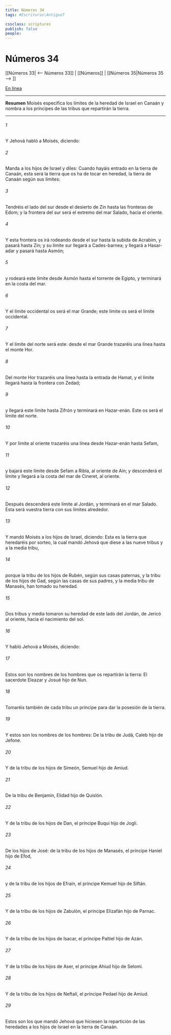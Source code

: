 ```yaml
---
title: Números 34
tags: #Escrituras\AntiguoT

cssclass: scriptures
publish: false
people:
---
```


# Números 34
[[Números 33| <-- Números 33]] | [[Números]] | [[Números 35|Números 35 --> ]]

[En línea](https://churchofjesuschrist.org/study/scriptures/ot/num/34?lang=spa)

---
__Resumen__
Moisés especifica los límites de la heredad de Israel en Canaán y nombra a los príncipes de las tribus que repartirán la tierra.

---
###### 1 
Y Jehová habló a Moisés, diciendo:

###### 2 
Manda a los hijos de Israel y diles: Cuando hayáis entrado en la tierra de Canaán, esta será la tierra que os ha de tocar en heredad, la tierra de Canaán según sus límites:

###### 3 
Tendréis el lado del sur desde el desierto de Zin hasta las fronteras de Edom; y la frontera del sur será el extremo del mar Salado, hacia el oriente.

###### 4 
Y esta frontera os irá rodeando desde el sur hasta la subida de Acrabim, y pasará hasta Zin; y su límite sur llegará a Cades-barnea; y llegará a Hasar-adar y pasará hasta Asmón;

###### 5 
y rodeará este límite desde Asmón hasta el torrente de Egipto, y terminará en la costa del mar.

###### 6 
Y el límite occidental os será el mar Grande; este límite os será el límite occidental.

###### 7 
Y el límite del norte será este: desde el mar Grande trazaréis una línea hasta el monte Hor.

###### 8 
Del monte Hor trazaréis una línea hasta la entrada de Hamat, y el límite llegará hasta la frontera con Zedad;

###### 9 
y llegará este límite hasta Zifrón y terminará en Hazar-enán. Este os será el límite del norte.

###### 10 
Y por límite al oriente trazaréis una línea desde Hazar-enán hasta Sefam,

###### 11 
y bajará este límite desde Sefam a Ribla, al oriente de Aín; y descenderá el límite y llegará a la costa del mar de Cineret, al oriente.

###### 12 
Después descenderá este límite al Jordán, y terminará en el mar Salado. Esta será vuestra tierra con sus límites alrededor.

###### 13 
Y mandó Moisés a los hijos de Israel, diciendo: Esta es la tierra que heredaréis por sorteo, la cual mandó Jehová que diese a las nueve tribus y a la media tribu,

###### 14 
porque la tribu de los hijos de Rubén, según sus casas paternas, y la tribu de los hijos de Gad, según las casas de sus padres, y la media tribu de Manasés, han tomado su heredad.

###### 15 
Dos tribus y media tomaron su heredad de este lado del Jordán, de Jericó al oriente, hacia el nacimiento del sol.

###### 16 
Y habló Jehová a Moisés, diciendo:

###### 17 
Estos son los nombres de los hombres que os repartirán la tierra: El sacerdote Eleazar y Josué hijo de Nun.

###### 18 
Tomaréis también de cada tribu un príncipe para dar la posesión de la tierra.

###### 19 
Y estos son los nombres de los hombres: De la tribu de Judá, Caleb hijo de Jefone.

###### 20 
Y de la tribu de los hijos de Simeón, Semuel hijo de Amiud.

###### 21 
De la tribu de Benjamín, Elidad hijo de Quislón.

###### 22 
Y de la tribu de los hijos de Dan, el príncipe Buqui hijo de Jogli.

###### 23 
De los hijos de José: de la tribu de los hijos de Manasés, el príncipe Haniel hijo de Efod,

###### 24 
y de la tribu de los hijos de Efraín, el príncipe Kemuel hijo de Siftán.

###### 25 
Y de la tribu de los hijos de Zabulón, el príncipe Elizafán hijo de Parnac.

###### 26 
Y de la tribu de los hijos de Isacar, el príncipe Paltiel hijo de Azán.

###### 27 
Y de la tribu de los hijos de Aser, el príncipe Ahiud hijo de Selomi.

###### 28 
Y de la tribu de los hijos de Neftalí, el príncipe Pedael hijo de Amiud.

###### 29 
Estos son los que mandó Jehová que hiciesen la repartición de las heredades a los hijos de Israel en la tierra de Canaán.

